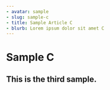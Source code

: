 ```yaml
---
- avatar: sample
- slug: sample-c
- title: Sample Article C
- blurb: Lorem ipsum dolor sit amet C
---
```


# Sample C

## This is the third sample.
